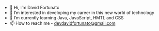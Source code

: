 - 👋 Hi, I’m David Fortunato
- 👀 I’m interested in developing my career in this new world of technology
- 🌱 I’m currently learning Java, JavaScript, HMTL and CSS
- 📫 How to reach me - devdavidfortunato@gmail.com

<!---
DevDavidFortunato/DevDavidFortunato is a ✨ special ✨ repository because its `README.md` (this file) appears on your GitHub profile.
You can click the Preview link to take a look at your changes.
--->
